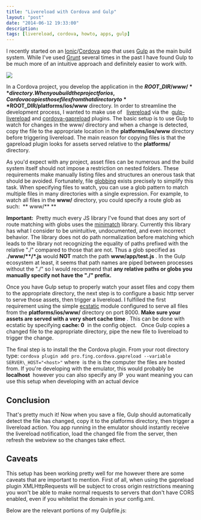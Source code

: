 ```yaml
---
title: "Livereload with Cordova and Gulp"
layout: "post"
date: "2014-06-12 19:33:00"
description:
tags: [livereload, cordova, howto, apps, gulp]
---
```


I recently started on an
[Ionic](http://ionicframework.com/)/[Cordova](http://cordova.apache.org/) app
that uses [Gulp](http://gulpjs.com/) as the main build system. While I've used
[Grunt](http://gruntjs.com/) several times in the past I have found Gulp to be
much more of an intuitive approach and definitely easier to work with.


 ![](http://3.bp.blogspot.com/-v9Z1NslDIYA/U5oAC052K3I/AAAAAAAAAXs/V88Gf_1cOT8/s1600/gulp_cordova_livereload.png)


In a Cordova project, you develop the application in the **$ROOT\_DIR/www/**
directory. When you build the project for ios, Cordova copies those files from
that directory to **$ROOT\_DIR/platforms/ios/www** directory. In order to
streamline the development process, I wanted to make use of  
[livereload](http://livereload.com/) via the 
[gulp-livereload](https://github.com/vohof/gulp-livereload) and
[cordova-gapreload](https://github.com/fingerproof/cordova-plugin-gapreload) plugins.
The basic setup is to use Gulp to watch for changes in the www/ directory and
when a change is detected, copy the file to the appropriate location in the
**platforms/ios/www** directory before triggering livereload. The main reason
for copying files is that the gapreload plugin looks for assets served relative
to the **platforms/** directory.


As you'd expect with any project, asset files can be numerous and the build
system itself should not impose a restriction on nested folders. These
requirements make manually listing files and structures an onerous task that
should be avoided. Fortunately, file
[globbing](http://en.wikipedia.org/wiki/Glob_(programming)) exists precisely to
simplify this task. When specifying files to watch, you can use a glob pattern
to match multiple files in many directories with a single expression. For
example, to watch all files in the **www/** directory, you could specify a
route glob as such:  ** www/\*\* **


**Important:**  Pretty much every JS library I've found that does any sort of
route matching with globs uses the
[minimatch](https://github.com/isaacs/minimatch) library. Currently this
library has what I consider to be unintuitive, undocumented, and even incorrect
behavior. The library does not do path normalization before matching which
leads to the library not recognizing the equality of paths prefixed with the
relative "./" compared to those that are not. Thus a glob specified as
.**/www/\*\*/\*.js** would **NOT** match the path **www/app/test.js** . In the
Gulp ecosystem at least, it seems that path names are piped between processes
without the "./" so I would recommend that **any relative paths or globs you
manually specify not have the "./" prefix.**


Once you have Gulp setup to properly watch your asset files and copy them to
the appropriate directory, the next step is to configure a basic http server to
serve those assets, then trigger a livereload. I fulfilled the first
requirement using the simple
[ecstatic](https://github.com/jesusabdullah/node-ecstatic) module configured to
serve all files from the **platforms/ios/www/** directory on port 8000. **Make
sure your assets are served with a very short cache time** . This can be done
with ecstatic by specifying **cache: 0**  in the config object.   Once Gulp
copies a changed file to the appropriate directory, pipe the new file to
livereload to trigger the change.


The final step is to install the the Cordova plugin. From your root directory
type: `cordova plugin add pro.fing.cordova.gapreload --variable
SERVER\_HOST="<host>"` where **<host>**  is the is the computer the files are
hosted from. If you're developing with the emulator, this would probably be
**localhost**  however you can also specify any IP  you want meaning you can
use this setup when developing with an actual device



## Conclusion
That's pretty much it! Now when you save a file, Gulp should
automatically detect the file has changed, copy it to the platforms directory,
then trigger a livereload action. You app running in the emulator should
instantly receive the livereload notification, load the changed file from the
server, then refresh the webview so the changes take effect.



## Caveats
This setup has been working pretty well for me however there are
some caveats that are important to mention. First of all, when using the
gapreload plugin XMLHttpRequests will be subject to cross origin restrictions
meaning you won't be able to make normal requests to servers that don't have
CORS enabled, even if you whitelist the domain in your config.xml.




Below are the relevant portions of my Gulpfile.js:

<script src="https://gist.github.com/emgeee/29e3f4c3674a08923c2f.js"></script>

